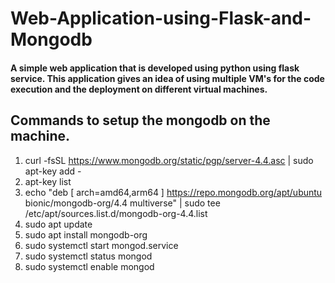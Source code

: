 # Web-Application-using-Flask-and-Mongodb

#### A simple web application that is developed using python using flask service. This application gives an idea of using multiple VM's for the code execution and the deployment on different virtual machines.

## Commands to setup the mongodb on the machine.
1. curl -fsSL https://www.mongodb.org/static/pgp/server-4.4.asc | sudo apt-key add -
2. apt-key list
3. echo "deb [ arch=amd64,arm64 ] https://repo.mongodb.org/apt/ubuntu bionic/mongodb-org/4.4 multiverse" | sudo tee /etc/apt/sources.list.d/mongodb-org-4.4.list
4. sudo apt update
5. sudo apt install mongodb-org
6. sudo systemctl start mongod.service
7. sudo systemctl status mongod
8. sudo systemctl enable mongod
